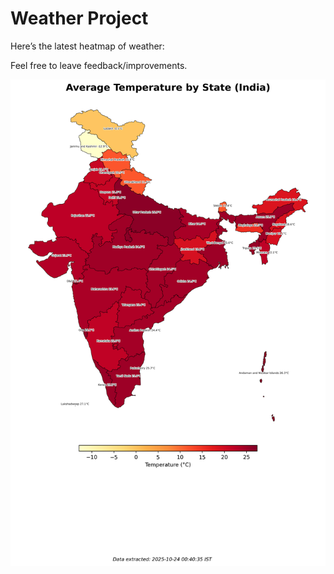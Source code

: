 # Weather Project

Here’s the latest heatmap of weather:

Feel free to leave feedback/improvements.

![India Heatmap](docs/assets/india_heatmap.png?v=FA7DAD)
